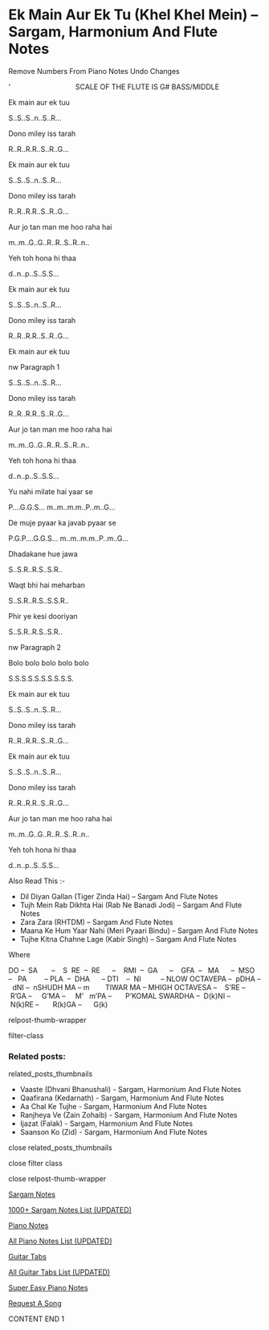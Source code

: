 
# Ek Main Aur Ek Tu (Khel Khel Mein) – Sargam, Harmonium And Flute Notes

Remove Numbers From Piano Notes
Undo Changes

‘                                 SCALE OF THE FLUTE IS G# BASS/MIDDLE

Ek main aur ek tuu

S..S..S..n..S..R…

Dono miley iss tarah

R..R..R.R..S..R..G…

Ek main aur ek tuu

S..S..S..n..S..R…

Dono miley iss tarah

R..R..R.R..S..R..G…

Aur jo tan man me hoo raha hai

m..m..G..G..R..R..S..R..n..

Yeh toh hona hi thaa

d..n..p..S..S.S…

Ek main aur ek tuu

S..S..S..n..S..R…

Dono miley iss tarah

R..R..R.R..S..R..G…

Ek main aur ek tuu

nw Paragraph 1

S..S..S..n..S..R…

Dono miley iss tarah

R..R..R.R..S..R..G…

Aur jo tan man me hoo raha hai

m..m..G..G..R..R..S..R..n..

Yeh toh hona hi thaa

d..n..p..S..S.S…

Yu nahi milate hai yaar se

P….G.G.S… m..m..m.m..P..m..G…

De muje pyaar ka javab pyaar se

P.G.P….G.G.S… m..m..m.m..P..m..G…

Dhadakane hue jawa

S..S.R..R.S..S.R..

Waqt bhi hai meharban

S..S.R..R.S..S.S.R..

Phir ye kesi dooriyan

S..S.R..R.S..S.R..

nw Paragraph 2

Bolo bolo bolo bolo bolo

S.S.S.S.S.S.S.S.S.S.

Ek main aur ek tuu

S..S..S..n..S..R…

Dono miley iss tarah

R..R..R.R..S..R..G…

Ek main aur ek tuu

S..S..S..n..S..R…

Dono miley iss tarah

R..R..R.R..S..R..G…

Aur jo tan man me hoo raha hai

m..m..G..G..R..R..S..R..n..

Yeh toh hona hi thaa

d..n..p..S..S.S…

Also Read This :-

* Dil Diyan Gallan (Tiger Zinda Hai) – Sargam And Flute Notes
* Tujh Mein Rab Dikhta Hai (Rab Ne Banadi Jodi) – Sargam And Flute Notes
* Zara Zara (RHTDM) – Sargam And Flute Notes
* Maana Ke Hum Yaar Nahi (Meri Pyaari Bindu) – Sargam And Flute Notes
* Tujhe Kitna Chahne Lage (Kabir Singh) – Sargam And Flute Notes

Where

DO –  SA       –    S  RE  –  RE      –    RMI  –  GA      –    GFA  –   MA      –  MSO  –   PA         – PLA  –  DHA      – DTI    –  NI          – NLOW OCTAVEPA –  pDHA –  dNI –  nSHUDH MA – m        TIWAR MA – MHIGH OCTAVESA –    S’RE –     R’GA –     G’MA –     M’   m’PA –       P’KOMAL SWARDHA –  D(k)NI –       N(k)RE –       R(k)GA –      G(k)

relpost-thumb-wrapper

filter-class

### Related posts:

related_posts_thumbnails

* Vaaste (Dhvani Bhanushali) - Sargam, Harmonium And Flute Notes
* Qaafirana (Kedarnath) - Sargam, Harmonium And Flute Notes
* Aa Chal Ke Tujhe - Sargam, Harmonium And Flute Notes
* Ranjheya Ve (Zain Zohaib) - Sargam, Harmonium And Flute Notes
* Ijazat (Falak) - Sargam, Harmonium And Flute Notes
* Saanson Ko (Zid) - Sargam, Harmonium And Flute Notes

close related_posts_thumbnails

close filter class

close relpost-thumb-wrapper

[Sargam Notes](https://www.notationsworld.com/sargam-notes.html)

[1000+ Sargam Notes List (UPDATED)](https://www.notationsworld.com/all-songs-list-sargam-notes.html)

[Piano Notes](https://www.notationsworld.com/piano-notes.html)

[All Piano Notes List (UPDATED)](https://www.notationsworld.com/all-songs-list-piano-notes.html)

[Guitar Tabs](https://www.notationsworld.com/guitar-tabs.html)

[All Guitar Tabs List (UPDATED)](https://www.notationsworld.com/all-songs-list-guitar-tabs.html)

[Super Easy Piano Notes](https://studywall.in/)

[Request A Song](https://www.notationsworld.com/request-a-song.html)

CONTENT END 1

